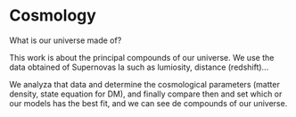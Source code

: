 # Cosmology
What is our universe made of?

This work is about the principal compounds of our universe. We use the data obtained of Supernovas Ia such as lumiosity, distance (redshift)...

We analyza that data and determine the cosmological parameters (matter density, state equation for DM), and finally compare then and set which or our models has the best fit, and we can see de compounds of our universe.
